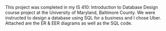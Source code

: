 This project was completed in my IS 410: Introduction to Database Design course project at the University of Maryland, Baltimore County. We were instructed to design a database using SQL for a business and I chose Uber. Attached are the ER & EER diagrams as well as the SQL code.
